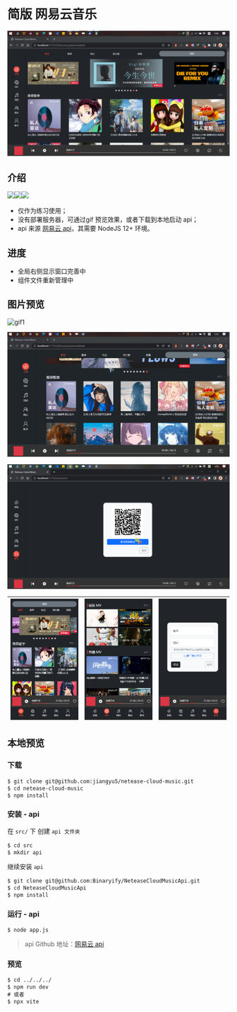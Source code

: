 # 简版 网易云音乐

![](assets/imgs/01.png)

## 介绍

![](https://img.shields.io/badge/node-v12-blue)![](https://img.shields.io/badge/vue-v3-green)![](https://img.shields.io/badge/bootstrap-v5-blueviolet)

- 仅作为练习使用；
- 没有部署服务器，可通过gif 预览效果，或者下载到本地启动 api；
- api 来源 [网易云 api](https://github.com/Binaryify/NeteaseCloudMusicApi)，其需要 NodeJS 12+ 环境。

## 进度

- 全局右侧显示窗口完善中
- 组件文件重新管理中

## 图片预览

![gif1](./assets/imgs/gif1.gif)

![](./assets/imgs/gif3.gif)

![gif2](./assets/imgs/gif2.gif)

| ![](./assets/imgs/phone1.png) | ![](./assets/imgs/phone2.png) | ![](./assets/imgs/phone3.png) |
| ----------------------------- | ----------------------------- | ----------------------------- |



## 本地预览

### 下载

```shell
$ git clone git@github.com:jiangyu5/netease-cloud-music.git
$ cd netease-cloud-music
$ npm install
```

### 安装 - api

在 `src/` 下 创建 `api 文件夹`

```shell
$ cd src
$ mkdir api
```

继续安装 `api` 

```shell
$ git clone git@github.com:Binaryify/NeteaseCloudMusicApi.git
$ cd NeteaseCloudMusicApi
$ npm install
```

### 运行 - api

```shell
$ node app.js
```

> api Github 地址：[网易云 api](https://github.com/Binaryify/NeteaseCloudMusicApi)

### 预览

```shell
$ cd ../../../
$ npm run dev
# 或者
$ npx vite
```



